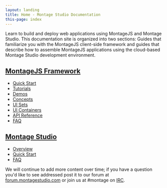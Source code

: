 ```yaml
---
layout: landing
title: Home - Montage Studio Documentation
this-page: index
---
```


Learn to build and deploy web applications using MontageJS and Montage Studio. This documentation site is organized into two sections: Guides that familiarize you with the MontageJS client-side framework and guides that describe how to assemble MontageJS applications using the cloud-based Montage Studio development environment.

## [MontageJS Framework](montagejs/)

* [Quick Start](montagejs/montagejs-setup.html)
* [Tutorials](montagejs/tutorial-reddit-client-with-montagejs.html)
* [Demos](montagejs/montagejs-examples.html)
* [Concepts](montagejs/draw-cycle.html)
* [UI Sets](montagejs/themes.html)
* [UI Containers](montagejs/repetition.html)
* [API Reference](api/Montage.html)
* [FAQ](montagejs/faq.html)

## [Montage Studio](montage-studio/)

* [Overview](montage-studio/ide-at-a-glance.html)
* [Quick Start](montage-studio/tutorial-simple-to-do.html)
* [FAQ](montage-studio/faq.html)

We will continue to add more content over time; if you have a question you'd like to see addressed post it to our forum at [forum.montagestudio.com](http://forum.montagestudio.com/) or join us at #montage on [IRC](http://webchat.freenode.net/?channels=montage).
